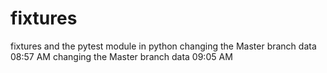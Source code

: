 # fixtures
fixtures and the pytest module in python
changing the Master branch data 08:57 AM
changing the Master branch data 09:05 AM

